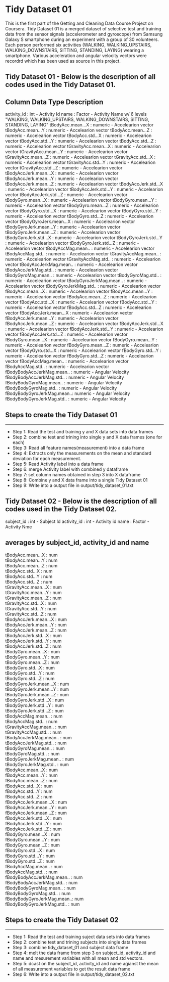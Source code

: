Tidy Dataset 01
========================================================

This is the first part of the Getting and Cleaning Data Course Project on Coursera. Tidy Dataset 01 is a merged dataset of selective test and training data from the sensor signals (accelerometer and gyroscope) from Samsung Galaxy S smartphone during an experiment with a group of 30 volunteers. Each person performed six activities (WALKING, WALKING_UPSTAIRS, WALKING_DOWNSTAIRS, SITTING, STANDING, LAYING) wearing a smartphone. Various acceleration and angular velocity vectors were recordrd which has been used as source in this project.

## Tidy Dataset 01 - Below is the description of all codes used in the Tidy Dataset 01.

Column                       Data Type Description
--------------------------------------------------------
activity_id                : int     - Activity Id
name                       : Factor  - Activity Name w/ 6 levels "WALKING, WALKING_UPSTAIRS, WALKING_DOWNSTAIRS, SITTING, STANDING, LAYING"
tBodyAcc.mean...X          : numeric - Accelearion vector
tBodyAcc.mean...Y          : numeric - Accelearion vector
tBodyAcc.mean...Z          : numeric - Accelearion vector
tBodyAcc.std...X           : numeric - Accelearion vector
tBodyAcc.std...Y           : numeric - Accelearion vector
tBodyAcc.std...Z           : numeric - Accelearion vector
tGravityAcc.mean...X       : numeric - Accelearion vector
tGravityAcc.mean...Y       : numeric - Accelearion vector
tGravityAcc.mean...Z       : numeric - Accelearion vector
tGravityAcc.std...X        : numeric - Accelearion vector
tGravityAcc.std...Y        : numeric - Accelearion vector
tGravityAcc.std...Z        : numeric - Accelearion vector
tBodyAccJerk.mean...X      : numeric - Accelearion vector
tBodyAccJerk.mean...Y      : numeric - Accelearion vector
tBodyAccJerk.mean...Z      : numeric - Accelearion vector
tBodyAccJerk.std...X       : numeric - Accelearion vector
tBodyAccJerk.std...Y       : numeric - Accelearion vector
tBodyAccJerk.std...Z       : numeric - Accelearion vector
tBodyGyro.mean...X         : numeric - Accelearion vector
tBodyGyro.mean...Y         : numeric - Accelearion vector
tBodyGyro.mean...Z         : numeric - Accelearion vector
tBodyGyro.std...X          : numeric - Accelearion vector
tBodyGyro.std...Y          : numeric - Accelearion vector
tBodyGyro.std...Z          : numeric - Accelearion vector
tBodyGyroJerk.mean...X     : numeric - Accelearion vector
tBodyGyroJerk.mean...Y     : numeric - Accelearion vector
tBodyGyroJerk.mean...Z     : numeric - Accelearion vector
tBodyGyroJerk.std...X      : numeric - Accelearion vector
tBodyGyroJerk.std...Y      : numeric - Accelearion vector
tBodyGyroJerk.std...Z      : numeric - Accelearion vector
tBodyAccMag.mean..         : numeric - Accelearion vector
tBodyAccMag.std..          : numeric - Accelearion vector
tGravityAccMag.mean..      : numeric - Accelearion vector
tGravityAccMag.std..       : numeric - Accelearion vector
tBodyAccJerkMag.mean..     : numeric - Accelearion vector
tBodyAccJerkMag.std..      : numeric - Accelearion vector
tBodyGyroMag.mean..        : numeric - Accelearion vector
tBodyGyroMag.std..         : numeric - Accelearion vector
tBodyGyroJerkMag.mean..    : numeric - Accelearion vector
tBodyGyroJerkMag.std..     : numeric - Accelearion vector
fBodyAcc.mean...X          : numeric - Accelearion vector
fBodyAcc.mean...Y          : numeric - Accelearion vector
fBodyAcc.mean...Z          : numeric - Accelearion vector
fBodyAcc.std...X           : numeric - Accelearion vector
fBodyAcc.std...Y           : numeric - Accelearion vector
fBodyAcc.std...Z           : numeric - Accelearion vector
fBodyAccJerk.mean...X      : numeric - Accelearion vector
fBodyAccJerk.mean...Y      : numeric - Accelearion vector
fBodyAccJerk.mean...Z      : numeric - Accelearion vector
fBodyAccJerk.std...X       : numeric - Accelearion vector
fBodyAccJerk.std...Y       : numeric - Accelearion vector
fBodyAccJerk.std...Z       : numeric - Accelearion vector
fBodyGyro.mean...X         : numeric - Accelearion vector
fBodyGyro.mean...Y         : numeric - Accelearion vector
fBodyGyro.mean...Z         : numeric - Accelearion vector
fBodyGyro.std...X          : numeric - Accelearion vector
fBodyGyro.std...Y          : numeric - Accelearion vector
fBodyGyro.std...Z          : numeric - Accelearion vector
fBodyAccMag.mean..         : numeric - Accelearion vector
fBodyAccMag.std..          : numeric - Accelearion vector
fBodyBodyAccJerkMag.mean.. : numeric - Angular Velocity
fBodyBodyAccJerkMag.std..  : numeric - Angular Velocity
fBodyBodyGyroMag.mean..    : numeric - Angular Velocity
fBodyBodyGyroMag.std..     : numeric - Angular Velocity
fBodyBodyGyroJerkMag.mean..: numeric - Angular Velocity
fBodyBodyGyroJerkMag.std.. : numeric - Angular Velocity

## Steps to create the Tidy Dataset 01
-------------------------------------------------------------------
* Step 1: Read the test and training y and X data sets into data frames
* Step 2: combine test and trining into single y and X data frames (one for each) 
* Step 3: Read all feature names(measurement) into a data frame
* Step 4: Extracts only the measurements on the mean and standard deviation for each measurement. 
* Step 5: Read Activity label into a data frame
* Step 6: merge Activity label with combined y dataframe
* Step 7: set column names obtained in step 3 into X dataframe
* Step 8: Combine y and X data frame into a single Tidy Dataset 01
* Step 9: Write into a output file in output/tidy_dataset_01.txt


## Tidy Dataset 02 - Below is the description of all codes used in the Tidy Dataset 02.

subject_id                 : int  - Subject Id
activity_id                : int  - Activity id
name                       : Factor - Activity Nme

##  						 averages by subject_id, activity_id and name
tBodyAcc.mean...X          : num  
tBodyAcc.mean...Y          : num  
tBodyAcc.mean...Z          : num  
tBodyAcc.std...X           : num  
tBodyAcc.std...Y           : num  
tBodyAcc.std...Z           : num  
tGravityAcc.mean...X       : num  
tGravityAcc.mean...Y       : num  
tGravityAcc.mean...Z       : num  
tGravityAcc.std...X        : num  
tGravityAcc.std...Y        : num  
tGravityAcc.std...Z        : num  
tBodyAccJerk.mean...X      : num  
tBodyAccJerk.mean...Y      : num  
tBodyAccJerk.mean...Z      : num  
tBodyAccJerk.std...X       : num  
tBodyAccJerk.std...Y       : num  
tBodyAccJerk.std...Z       : num  
tBodyGyro.mean...X         : num  
tBodyGyro.mean...Y         : num  
tBodyGyro.mean...Z         : num  
tBodyGyro.std...X          : num  
tBodyGyro.std...Y          : num  
tBodyGyro.std...Z          : num  
tBodyGyroJerk.mean...X     : num  
tBodyGyroJerk.mean...Y     : num  
tBodyGyroJerk.mean...Z     : num  
tBodyGyroJerk.std...X      : num  
tBodyGyroJerk.std...Y      : num  
tBodyGyroJerk.std...Z      : num  
tBodyAccMag.mean..         : num  
tBodyAccMag.std..          : num  
tGravityAccMag.mean..      : num  
tGravityAccMag.std..       : num  
tBodyAccJerkMag.mean..     : num  
tBodyAccJerkMag.std..      : num  
tBodyGyroMag.mean..        : num  
tBodyGyroMag.std..         : num  
tBodyGyroJerkMag.mean..    : num  
tBodyGyroJerkMag.std..     : num  
fBodyAcc.mean...X          : num  
fBodyAcc.mean...Y          : num  
fBodyAcc.mean...Z          : num  
fBodyAcc.std...X           : num  
fBodyAcc.std...Y           : num  
fBodyAcc.std...Z           : num  
fBodyAccJerk.mean...X      : num  
fBodyAccJerk.mean...Y      : num  
fBodyAccJerk.mean...Z      : num  
fBodyAccJerk.std...X       : num  
fBodyAccJerk.std...Y       : num  
fBodyAccJerk.std...Z       : num  
fBodyGyro.mean...X         : num  
fBodyGyro.mean...Y         : num  
fBodyGyro.mean...Z         : num  
fBodyGyro.std...X          : num  
fBodyGyro.std...Y          : num  
fBodyGyro.std...Z          : num  
fBodyAccMag.mean..         : num  
fBodyAccMag.std..          : num  
fBodyBodyAccJerkMag.mean.. : num  
fBodyBodyAccJerkMag.std..  : num  
fBodyBodyGyroMag.mean..    : num  
fBodyBodyGyroMag.std..     : num  
fBodyBodyGyroJerkMag.mean..: num  
fBodyBodyGyroJerkMag.std.. : num  

## Steps to create the Tidy Dataset 02
-------------------------------------------------------------------
* Step 1: Read the test and training suject data sets into data frames
* Step 2: combine test and trining subjects into single data frames
* Step 3: combine tidy_dataset_01 and subject data frame
* Step 4: melt the data frame from step 3 on subject_id, activity_id and name and mesurement variables with all mean and std vectors. 
* Step 5: dcast on the subject_id, activity_id and name agianst the mean of all measurement variables to get the result data frame
* Step 6: Write into a output file in output/tidy_dataset_02.txt